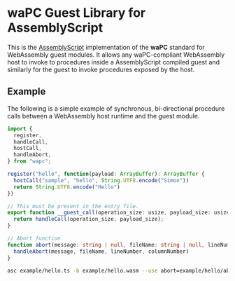 # waPC Guest Library for AssemblyScript

This is the [AssemblyScript](https://assemblyscript.org/) implementation of the **waPC** standard for WebAssembly guest modules. It allows any waPC-compliant WebAssembly host to invoke to procedures inside a AssemblyScript compiled guest and similarly for the guest to invoke procedures exposed by the host.

## Example
The following is a simple example of synchronous, bi-directional procedure calls between a WebAssembly host runtime and the guest module.

```typescript
import {
  register,
  handleCall,
  hostCall,
  handleAbort,
} from "wapc";

register("hello", function(payload: ArrayBuffer): ArrayBuffer {
  hostCall("sample", "hello", String.UTF8.encode("Simon"))
  return String.UTF8.encode("Hello")
})

// This must be present in the entry file.
export function __guest_call(operation_size: usize, payload_size: usize): bool {
  return handleCall(operation_size, payload_size);
}

// Abort function
function abort(message: string | null, fileName: string | null, lineNumber: u32, columnNumber: u32): void {
  handleAbort(message, fileName, lineNumber, columnNumber)
}
```

```sh
asc example/hello.ts -b example/hello.wasm --use abort=example/hello/abort --validate --optimize
```